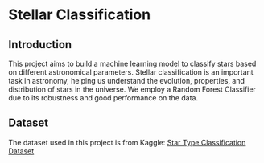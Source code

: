 # Stellar Classification

## Introduction
This project aims to build a machine learning model to classify stars based on different astronomical parameters. Stellar classification is an important task in astronomy, helping us understand the evolution, properties, and distribution of stars in the universe. We employ a Random Forest Classifier due to its robustness and good performance on the data.

## Dataset
The dataset used in this project is from Kaggle: [Star Type Classification Dataset](https://www.kaggle.com/datasets/deepu1109/star-dataset)

